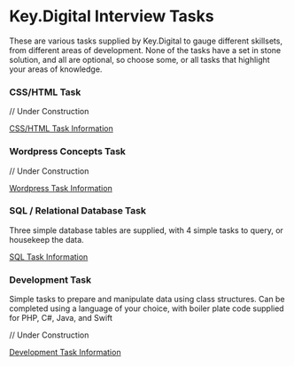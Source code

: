 # Key.Digital Interview Tasks
These are various tasks supplied by Key.Digital to gauge different skillsets, from different areas of development. None of the tasks have a set in stone solution, and all are optional, so choose some, or all tasks that highlight your areas of knowledge.

### CSS/HTML Task
// Under Construction

[CSS/HTML Task Information](task-css/task-css.md)

### Wordpress Concepts Task
// Under Construction

[Wordpress Task Information](task-wp/task-wp.md)

### SQL / Relational Database Task
Three simple database tables are supplied, with 4 simple tasks to query, or housekeep the data.

[SQL Task Information](task-sql/task-sql.md)

### Development Task
Simple tasks to prepare and manipulate data using class structures. Can be completed using a language of your choice, with boiler plate code supplied for PHP, C#, Java, and Swift

// Under Construction

[Development Task Information](task-dev/task-dev.md)